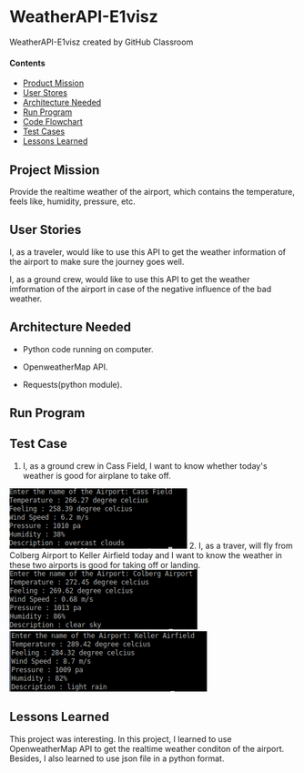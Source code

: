 # WeatherAPI-E1visz
WeatherAPI-E1visz created by GitHub Classroom

#### Contents

* [Product Mission](#product-mission)
* [User Stores](#user-stories)
* [Architecture Needed](#architecture-needed)
* [Run Program](#run-program)
* [Code Flowchart](#code-flowchart)
* [Test Cases](#test-cases)
* [Lessons Learned](#lessons-learned)

<a name="product-mission"/>

## Project Mission

Provide the realtime weather of the airport, which contains the temperature, feels like, humidity, pressure, etc.

<a name="user-stories"/>

## User Stories

I, as a traveler, would like to use this API to get the weather information of the airport to make sure the journey goes well.   

I, as a ground crew, would like to use this API to get the weather imformation of the airport in case of the negative influence of the bad weather.  

<a name="architecture-needed"/>

## Architecture Needed

* Python code running on computer.    

* OpenweatherMap API.  

* Requests(python module).

<a name="run-program"/>

## Run Program

<a name="test-cases"/>

## Test Case

1. I, as a ground crew in Cass Field, I want to know whether today's weather is good for airplane to take off.
<img src="img/result.png">
2. I, as a traver, will fly from Colberg Airport to Keller Airfield today and I want to know the weather in these two airports is good for taking off or landing.
<img src="img/first.png">
<img src="img/second.png">

<a name="lessons-learned"/>

## Lessons Learned

This project was interesting. In this project, I learned to use OpenweatherMap API to get the realtime weather conditon of the airport. Besides, I also learned to use json file in a python format.
